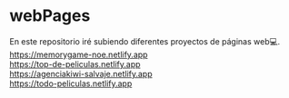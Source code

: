 # webPages
En este repositorio iré subiendo diferentes proyectos de páginas web💻.
https://memorygame-noe.netlify.app <br>
https://top-de-peliculas.netlify.app <br>
https://agenciakiwi-salvaje.netlify.app <br>
https://todo-peliculas.netlify.app <br>
